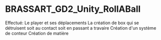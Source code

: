 # BRASSART_GD2_Unity_RollABall
Effectué:
  Le player et ses déplacements
  La création de box qui se détruisent soit au contact soit en passant a travaire
  Création d'un système de conteur
  Création de matière
